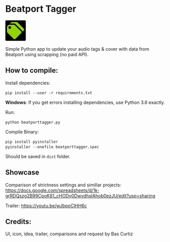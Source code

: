 # Beatport Tagger

![Logo](https://github.com/Marekkon5/beatporttagger/raw/main/icon64.png "Logo")

Simple Python app to update your audio tags & cover with data from Beatport using scrapping (no paid API).

## How to compile:

Install dependencies:
```
pip install --user -r requirements.txt
```
**Windows**: If you get errors installing dependencies, use Python 3.6 exactly.  

Run:
```
python beatporttagger.py
```
Compile Binary:
```
pip install pyinstaller
pyinstaller --onefile beatporttagger.spec
```
Should be saved in `dist` folder.  

## Showcase

Comparison of strictness settings and simillar projects: https://docs.google.com/spreadsheets/d/1k-grRDQszg2B99CpoK81_cHODy0DwvdhsIAhob0ezJU/edit?usp=sharing  

Trailer: https://youtu.be/wJbpoClHH6c

## Credits:
UI, icon, idea, trailer, comparisons and request by Bas Curtiz


